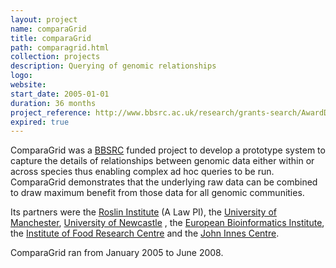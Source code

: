 ```yaml
---
layout: project
name: comparaGrid
title: comparaGrid
path: comparagrid.html
collection: projects
description: Querying of genomic relationships
logo:
website:
start_date: 2005-01-01
duration: 36 months
project_reference: http://www.bbsrc.ac.uk/research/grants-search/AwardDetails/?FundingReference=BBS/B/17131
expired: true
---
```


ComparaGrid was a [BBSRC](http://www.bbsrc.ac.uk/) funded project to develop a prototype system to capture the details of relationships between genomic data
either within or across species thus enabling complex ad hoc queries to be run. ComparaGrid demonstrates that the underlying raw data
can be combined to draw maximum benefit from those data for all genomic communities.

Its partners were the [Roslin Institute](http://www.roslin.ac.uk/) (A Law PI),
the [University of Manchester](http://www.manchester.ac.uk/), [University of Newcastle](http://www.ncl.ac.uk/) , the [European Bioinformatics Institute](http://www.ebi.ac.uk/),
the [Institute of Food Research Centre](http://www.ifr.ac.uk/) and the [John Innes Centre](http://www.jic.ac.uk/).

ComparaGrid ran from January 2005 to June 2008.
